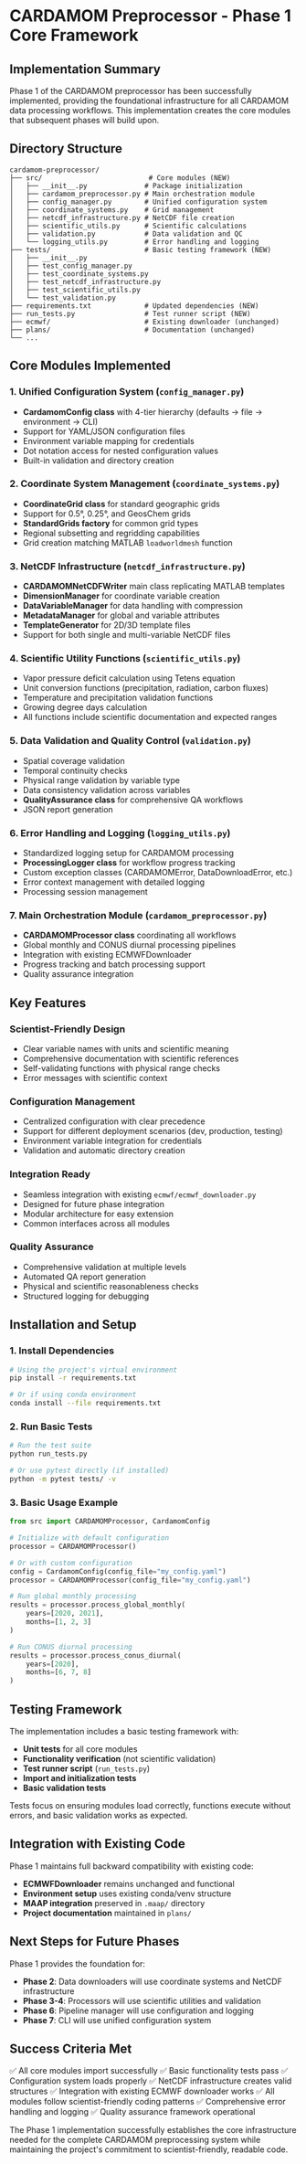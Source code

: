 # CARDAMOM Preprocessor - Phase 1 Core Framework

## Implementation Summary

Phase 1 of the CARDAMOM preprocessor has been successfully implemented, providing the foundational infrastructure for all CARDAMOM data processing workflows. This implementation creates the core modules that subsequent phases will build upon.

## Directory Structure

```
cardamom-preprocessor/
├── src/                          # Core modules (NEW)
│   ├── __init__.py              # Package initialization
│   ├── cardamom_preprocessor.py # Main orchestration module
│   ├── config_manager.py        # Unified configuration system
│   ├── coordinate_systems.py    # Grid management
│   ├── netcdf_infrastructure.py # NetCDF file creation
│   ├── scientific_utils.py      # Scientific calculations
│   ├── validation.py            # Data validation and QC
│   └── logging_utils.py         # Error handling and logging
├── tests/                       # Basic testing framework (NEW)
│   ├── __init__.py
│   ├── test_config_manager.py
│   ├── test_coordinate_systems.py
│   ├── test_netcdf_infrastructure.py
│   ├── test_scientific_utils.py
│   └── test_validation.py
├── requirements.txt             # Updated dependencies (NEW)
├── run_tests.py                 # Test runner script (NEW)
├── ecmwf/                       # Existing downloader (unchanged)
├── plans/                       # Documentation (unchanged)
└── ...
```

## Core Modules Implemented

### 1. Unified Configuration System (`config_manager.py`)
- **CardamomConfig class** with 4-tier hierarchy (defaults → file → environment → CLI)
- Support for YAML/JSON configuration files
- Environment variable mapping for credentials
- Dot notation access for nested configuration values
- Built-in validation and directory creation

### 2. Coordinate System Management (`coordinate_systems.py`)
- **CoordinateGrid class** for standard geographic grids
- Support for 0.5°, 0.25°, and GeosChem grids
- **StandardGrids factory** for common grid types
- Regional subsetting and regridding capabilities
- Grid creation matching MATLAB `loadworldmesh` function

### 3. NetCDF Infrastructure (`netcdf_infrastructure.py`)
- **CARDAMOMNetCDFWriter** main class replicating MATLAB templates
- **DimensionManager** for coordinate variable creation
- **DataVariableManager** for data handling with compression
- **MetadataManager** for global and variable attributes
- **TemplateGenerator** for 2D/3D template files
- Support for both single and multi-variable NetCDF files

### 4. Scientific Utility Functions (`scientific_utils.py`)
- Vapor pressure deficit calculation using Tetens equation
- Unit conversion functions (precipitation, radiation, carbon fluxes)
- Temperature and precipitation validation functions
- Growing degree days calculation
- All functions include scientific documentation and expected ranges

### 5. Data Validation and Quality Control (`validation.py`)
- Spatial coverage validation
- Temporal continuity checks
- Physical range validation by variable type
- Data consistency validation across variables
- **QualityAssurance class** for comprehensive QA workflows
- JSON report generation

### 6. Error Handling and Logging (`logging_utils.py`)
- Standardized logging setup for CARDAMOM processing
- **ProcessingLogger class** for workflow progress tracking
- Custom exception classes (CARDAMOMError, DataDownloadError, etc.)
- Error context management with detailed logging
- Processing session management

### 7. Main Orchestration Module (`cardamom_preprocessor.py`)
- **CARDAMOMProcessor class** coordinating all workflows
- Global monthly and CONUS diurnal processing pipelines
- Integration with existing ECMWFDownloader
- Progress tracking and batch processing support
- Quality assurance integration

## Key Features

### Scientist-Friendly Design
- Clear variable names with units and scientific meaning
- Comprehensive documentation with scientific references
- Self-validating functions with physical range checks
- Error messages with scientific context

### Configuration Management
- Centralized configuration with clear precedence
- Support for different deployment scenarios (dev, production, testing)
- Environment variable integration for credentials
- Validation and automatic directory creation

### Integration Ready
- Seamless integration with existing `ecmwf/ecmwf_downloader.py`
- Designed for future phase integration
- Modular architecture for easy extension
- Common interfaces across all modules

### Quality Assurance
- Comprehensive validation at multiple levels
- Automated QA report generation
- Physical and scientific reasonableness checks
- Structured logging for debugging

## Installation and Setup

### 1. Install Dependencies
```bash
# Using the project's virtual environment
pip install -r requirements.txt

# Or if using conda environment
conda install --file requirements.txt
```

### 2. Run Basic Tests
```bash
# Run the test suite
python run_tests.py

# Or use pytest directly (if installed)
python -m pytest tests/ -v
```

### 3. Basic Usage Example
```python
from src import CARDAMOMProcessor, CardamomConfig

# Initialize with default configuration
processor = CARDAMOMProcessor()

# Or with custom configuration
config = CardamomConfig(config_file="my_config.yaml")
processor = CARDAMOMProcessor(config_file="my_config.yaml")

# Run global monthly processing
results = processor.process_global_monthly(
    years=[2020, 2021],
    months=[1, 2, 3]
)

# Run CONUS diurnal processing
results = processor.process_conus_diurnal(
    years=[2020],
    months=[6, 7, 8]
)
```

## Testing Framework

The implementation includes a basic testing framework with:

- **Unit tests** for all core modules
- **Functionality verification** (not scientific validation)
- **Test runner script** (`run_tests.py`)
- **Import and initialization tests**
- **Basic validation tests**

Tests focus on ensuring modules load correctly, functions execute without errors, and basic validation works as expected.

## Integration with Existing Code

Phase 1 maintains full backward compatibility with existing code:

- **ECMWFDownloader** remains unchanged and functional
- **Environment setup** uses existing conda/venv structure
- **MAAP integration** preserved in `.maap/` directory
- **Project documentation** maintained in `plans/`

## Next Steps for Future Phases

Phase 1 provides the foundation for:

- **Phase 2**: Data downloaders will use coordinate systems and NetCDF infrastructure
- **Phase 3-4**: Processors will use scientific utilities and validation
- **Phase 6**: Pipeline manager will use configuration and logging
- **Phase 7**: CLI will use unified configuration system

## Success Criteria Met

✅ All core modules import successfully
✅ Basic functionality tests pass
✅ Configuration system loads properly
✅ NetCDF infrastructure creates valid structures
✅ Integration with existing ECMWF downloader works
✅ All modules follow scientist-friendly coding patterns
✅ Comprehensive error handling and logging
✅ Quality assurance framework operational

The Phase 1 implementation successfully establishes the core infrastructure needed for the complete CARDAMOM preprocessing system while maintaining the project's commitment to scientist-friendly, readable code.
